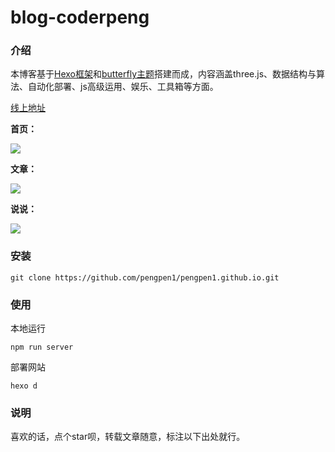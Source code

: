 # blog-coderpeng

### 介绍

本博客基于[Hexo框架](https://github.com/hexojs/hexo)和[butterfly主题](https://github.com/jerryc127/hexo-theme-butterfly)搭建而成，内容涵盖three.js、数据结构与算法、自动化部署、js高级运用、娱乐、工具箱等方面。

[线上地址](https://pengpen1.github.io/)

**首页：**

![](https://cdn.jsdelivr.net/gh/pengpen1/blog-images/20230911211923.png)

**文章：**

![](https://cdn.jsdelivr.net/gh/pengpen1/blog-images/20230911212351.png)

**说说：**

![](https://cdn.jsdelivr.net/gh/pengpen1/blog-images/20230911212052.png)

### 安装

```shell
git clone https://github.com/pengpen1/pengpen1.github.io.git
```

### 使用

本地运行

```shell
npm run server
```

部署网站

```shell
hexo d
```

### 说明

喜欢的话，点个star呗，转载文章随意，标注以下出处就行。